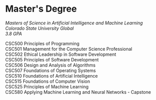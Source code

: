 # Master's Degree
_Masters of Science in Artificial Intelligence and Machine Learning_  
_Colorado State University Global_  
_3.8 GPA_

CSC500	Principles of Programming  
CSC501	Management for the Computer Science Professional  
CSC502	Ethical Leadership in Software Development  
CSC505	Principles of Software Development  
CSC506	Design and Analysis of Algorithms  
CSC507	Foundations of Operating Systems  
CSC510	Foundations of Artificial Intelligence  
CSC515	Foundations of Computer Vision  
CSC525	Principles of Machine Learning  
CSC580	Applying Machine Learning and Neural Networks - Capstone  

 
